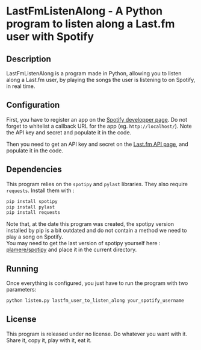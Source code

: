 # LastFmListenAlong - A Python program to listen along a Last.fm user with Spotify

## Description

LastFmListenAlong is a program made in Python, allowing you to listen along a Last.fm user, by playing the songs the user is listening to on Spotify, in real time.

## Configuration

First, you have to register an app on the [Spotify developper page](https://developer.spotify.com/dashboard/).
Do not forget to whitelist a callback URL for the app (eg. `http://localhost/`). Note the API key and secret and populate it in the code.

Then you need to get an API key and secret on the [Last.fm API page](https://www.last.fm/api/account/create), and populate it in the code.

## Dependencies

This program relies on the `spotipy` and `pylast` libraries. They also require `requests`. Install them with :

```bash
pip install spotipy
pip install pylast
pip install requests
```

Note that, at the date this program was created, the spotipy version installed by pip is a bit outdated and do not contain a method we need to play a song on Spotify.   
You may need to get the last version of spotipy yourself here : [plamere/spotipy](https://github.com/plamere/spotipy) and place it in the current directory.


## Running

Once everything is configured, you just have to run the program with two parameters:

```bash
python listen.py lastfm_user_to_listen_along your_spotify_username
```


## License

This program is released under no license. Do whatever you want with it. Share it, copy it, play with it, eat it. 